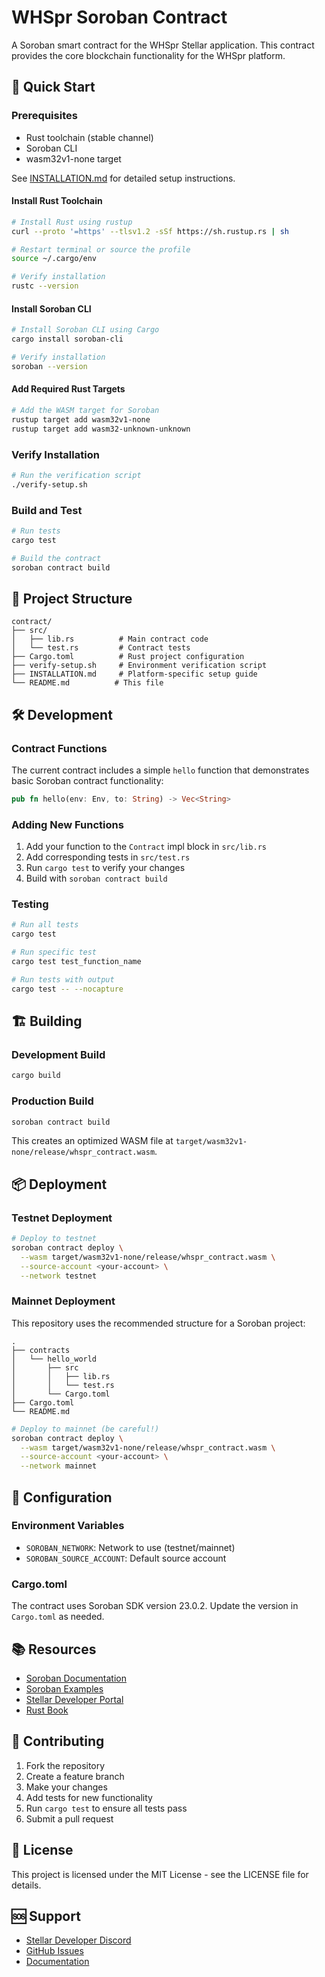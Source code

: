 # WHSpr Soroban Contract

A Soroban smart contract for the WHSpr Stellar application. This contract provides the core blockchain functionality for the WHSpr platform.

## 🚀 Quick Start

### Prerequisites

- Rust toolchain (stable channel)
- Soroban CLI
- wasm32v1-none target

See [INSTALLATION.md](./INSTALLATION.md) for detailed setup instructions.

#### Install Rust Toolchain

```bash
# Install Rust using rustup
curl --proto '=https' --tlsv1.2 -sSf https://sh.rustup.rs | sh

# Restart terminal or source the profile
source ~/.cargo/env

# Verify installation
rustc --version
```

#### Install Soroban CLI

```bash
# Install Soroban CLI using Cargo
cargo install soroban-cli

# Verify installation
soroban --version
```

#### Add Required Rust Targets

```bash
# Add the WASM target for Soroban
rustup target add wasm32v1-none
rustup target add wasm32-unknown-unknown
```

### Verify Installation

```bash
# Run the verification script
./verify-setup.sh
```

### Build and Test

```bash
# Run tests
cargo test

# Build the contract
soroban contract build
```

## 📁 Project Structure

```
contract/
├── src/
│   ├── lib.rs          # Main contract code
│   └── test.rs         # Contract tests
├── Cargo.toml          # Rust project configuration
├── verify-setup.sh     # Environment verification script
├── INSTALLATION.md     # Platform-specific setup guide
└── README.md          # This file
```

## 🛠️ Development

### Contract Functions

The current contract includes a simple `hello` function that demonstrates basic Soroban contract functionality:

```rust
pub fn hello(env: Env, to: String) -> Vec<String>
```

### Adding New Functions

1. Add your function to the `Contract` impl block in `src/lib.rs`
2. Add corresponding tests in `src/test.rs`
3. Run `cargo test` to verify your changes
4. Build with `soroban contract build`

### Testing

```bash
# Run all tests
cargo test

# Run specific test
cargo test test_function_name

# Run tests with output
cargo test -- --nocapture
```

## 🏗️ Building

### Development Build

```bash
cargo build
```

### Production Build

```bash
soroban contract build
```

This creates an optimized WASM file at `target/wasm32v1-none/release/whspr_contract.wasm`.

## 📦 Deployment

### Testnet Deployment

```bash
# Deploy to testnet
soroban contract deploy \
  --wasm target/wasm32v1-none/release/whspr_contract.wasm \
  --source-account <your-account> \
  --network testnet
```

### Mainnet Deployment

This repository uses the recommended structure for a Soroban project:

```text
.
├── contracts
│   └── hello_world
│       ├── src
│       │   ├── lib.rs
│       │   └── test.rs
│       └── Cargo.toml
├── Cargo.toml
└── README.md
```

```bash
# Deploy to mainnet (be careful!)
soroban contract deploy \
  --wasm target/wasm32v1-none/release/whspr_contract.wasm \
  --source-account <your-account> \
  --network mainnet
```

## 🔧 Configuration

### Environment Variables

- `SOROBAN_NETWORK`: Network to use (testnet/mainnet)
- `SOROBAN_SOURCE_ACCOUNT`: Default source account

### Cargo.toml

The contract uses Soroban SDK version 23.0.2. Update the version in `Cargo.toml` as needed.

## 📚 Resources

- [Soroban Documentation](https://developers.stellar.org/docs/build/smart-contracts/overview)
- [Soroban Examples](https://github.com/stellar/soroban-examples)
- [Stellar Developer Portal](https://developers.stellar.org/)
- [Rust Book](https://doc.rust-lang.org/book/)

## 🤝 Contributing

1. Fork the repository
2. Create a feature branch
3. Make your changes
4. Add tests for new functionality
5. Run `cargo test` to ensure all tests pass
6. Submit a pull request

## 📄 License

This project is licensed under the MIT License - see the LICENSE file for details.

## 🆘 Support

- [Stellar Developer Discord](https://discord.gg/stellar)
- [GitHub Issues](https://github.com/your-repo/issues)
- [Documentation](https://developers.stellar.org/docs/build/smart-contracts/overview)
